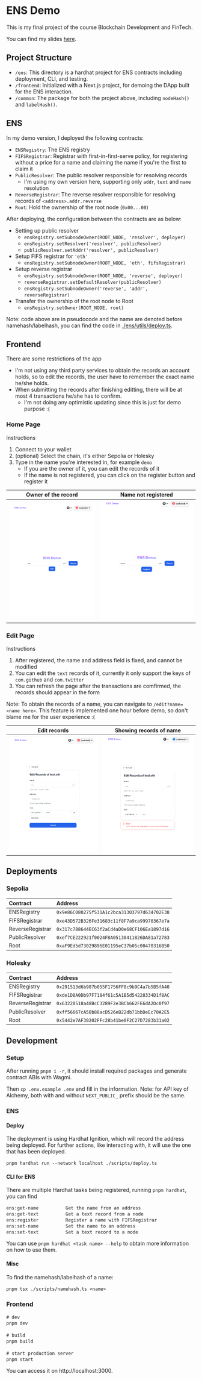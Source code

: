 # ENS Demo

This is my final project of the course Blockchain Development and FinTech.

You can find my slides [here](./assets/ethereum-name-service.pdf).

## Project Structure

- `/ens`: This directory is a hardhat project for ENS contracts including deployment, CLI, and testing.
- `/frontend`: Initialized with a Next.js project, for demoing the DApp built for the ENS interaction.
- `/common`: The package for both the project above, including `nodeHash()` and `labelHash()`.

## ENS

In my demo version, I deployed the following contracts:
- `ENSRegistry`: The ENS registry
- `FIFSRegistrar`: Registrar with first-in-first-serve policy, for registering without a price for a name and claiming the name if you're the first to claim it
- `PublicResolver`: The public resolver responsible for resolving records
  - I'm using my own version here, supporting only `addr`, `text` and `name` resolution
- `ReverseRegistrar`: The reverse resolver responsible for resolving records of `<address>.addr.reverse`
- `Root`: Hold the ownership of the root node (`0x00...00`)

After deploying, the configuration between the contracts are as below:
- Setting up public resolver
  - `ensRegistry.setSubnodeOwner(ROOT_NODE, 'resolver', deployer)`
  - `ensRegistry.setResolver('resolver', publicResolver)`
  - `publicResolver.setAddr('resolver', publicResolver)`
- Setup FIFS registrar for `'eth'`
  - `ensRegistry.setSubnodeOwner(ROOT_NODE, 'eth', fifsRegistrar)`
- Setup reverse registrar
  - `ensRegistry.setSubnodeOwner(ROOT_NODE, 'reverse', deployer)`
  - `reverseRegistrar.setDefaultResolver(publicResolver)`
  - `ensRegistry.setSubnodeOwner('reverse', 'addr', reverseRegistrar)`
- Transfer the ownership of the root node to Root
  - `ensRegistry.setOwner(ROOT_NODE, root)`

Note: code above are in pseudocode and the name are denoted before namehash/labelhash, you can find the code in [./ens/utils/deploy.ts](./ens/utils/deploy.ts).

## Frontend

There are some restrictions of the app
- I'm not using any third party services to obtain the records an account holds, so to edit the records, the user have to remember the exact name he/she holds.
- When submitting the records after finishing editting, there will be at most 4 transactions he/she has to confirm.
  - I'm not doing any optimistic updating since this is just for demo purpose :(

### Home Page

Instructions
1. Connect to your wallet
2. (optional) Select the chain, it's either Sepolia or Holesky
3. Type in the name you're interested in, for example `demo`
    - If you are the owner of it, you can edit the records of it
    - If the name is not registered, you can click on the register button and register it

<table>
  <thead>
      <tr>
        <th>Owner of the record</th>
        <th>Name not registered</th>
      </tr>
  </thead>
  <tbody>
    <tr>
      <td>
        <img src="https://github.com/tmp54/bdaf-final-project/blob/master/assets/home_owner.png?raw=true" />
      </td>
      <td>
        <img src="https://github.com/tmp54/bdaf-final-project/blob/master/assets/home_unregistered.png?raw=true" />
      </td>
    </tr>
  </tbody>
</table>


### Edit Page

Instructions
1. After registered, the name and address field is fixed, and cannot be modified
2. You can edit the `text` records of it, currently it only support the keys of `com.github` and `com.twitter`
3. You can refresh the page after the transactions are comfirmed, the records should appear in the form

Note: To obtain the records of a name, you can navigate to `/edit?name=<name here>`. This feature is implemented one hour before demo, so don't blame me for the user experience :(

<table>
  <thead>
      <tr>
        <th>Edit records</th>
        <th>Showing records of name</th>
      </tr>
  </thead>
  <tbody>
    <tr>
      <td>
        <img src="https://github.com/tmp54/bdaf-final-project/blob/master/assets/edit_owner.png?raw=true" />
      </td>
      <td>
        <img src="https://github.com/tmp54/bdaf-final-project/blob/master/assets/edit_not_owner.png?raw=true" />
      </td>
    </tr>
  </tbody>
</table>

## Deployments

### Sepolia

| Contract | Address |
| :--- | :--- |
| ENSRegistry | `0x9e86C080275f531A1c2bca31303797d634702E38` |
| FIFSRegistrar | `0xe43D572B326Fe31683c11f8F7a9ca99970367e7a` |
| ReverseRegistrar | `0x317c788644EC63f2aCd4aD0e68CF106Ea1897d16` |
| PublicResolver | `0xef7CE222921f0024F8A05130411826DA81a72783` |
| Root | `0xaF9Ed5d73029896E01195eC37b05c00470316B50` |

### Holesky

| Contract | Address |
| :--- | :--- |
| ENSRegistry | `0x291513d6b987b055F1756FF8c9b9C4a7b5B5fA40` |
| FIFSRegistrar | `0xde1D8A0Db97F7184f61c5A1B5d54228334D1f8AC` |
| ReverseRegistrar | `0x63220518a48BcC3289F2e3BCb662FE6dA2Dc0f97` |
| PublicResolver | `0xff56667cA50b88acD526eB22db71bbDeEc70A2E5` |
| Root | `0x5442e7AF30202FFc28b41be0F2C27D7283b31a02` |

## Development

### Setup

After running `pnpm i -r`, it should install required packages and generate contract ABIs with Wagmi.

Then `cp .env.example .env` and fill in the information. Note: for API key of Alchemy, both with and without `NEXT_PUBLIC_` prefix should be the same.

### ENS

#### Deploy

The deployment is using Hardhat Ignition, which will record the address being deployed.
For further actions, like interacting with, it will use the one that has been deployed.

```shell
pnpm hardhat run --network localhost ./scripts/deploy.ts
```

#### CLI for ENS

There are multiple Hardhat tasks being registered, running `pnpm hardhat`, you can find
```
ens:get-name          Get the name from an address
ens:get-text          Get a text record from a node
ens:register          Register a name with FIFSRegistrar
ens:set-name          Set the name to an address
ens:set-text          Set a text record to a node
```
You can use `pnpm hardhat <task name> --help` to obtain more information on how to use them.

#### Misc

To find the namehash/labelhash of a name:
```shell
pnpm tsx ./scripts/namehash.ts <name>
```

### Frontend

```shell
# dev
pnpm dev

# build
pnpm build

# start production server
pnpm start
```

You can access it on http://localhost:3000.
